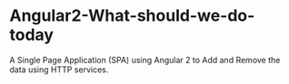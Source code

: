 # Angular2-What-should-we-do-today
A Single Page Application (SPA) using Angular 2 to Add and Remove the data using HTTP services.
